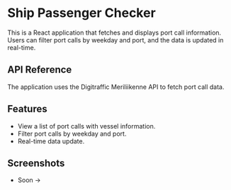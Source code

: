 # Ship Passenger Checker

This is a React application that fetches and displays port call information. Users can filter port calls by weekday and port, and the data is updated in real-time.

## API Reference
The application uses the Digitraffic Meriliikenne API to fetch port call data.

## Features

- View a list of port calls with vessel information.
- Filter port calls by weekday and port.
- Real-time data update.


## Screenshots

- Soon ->
